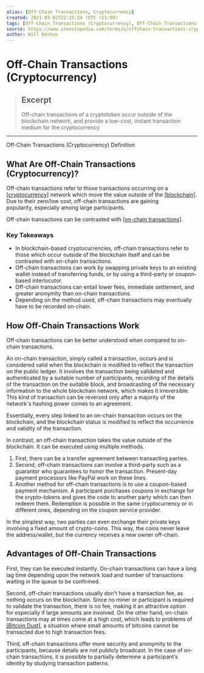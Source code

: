 ```yaml
---
alias: [Off-Chain Transactions, Cryptocurrency]
created: 2021-03-02T22:15:54 (UTC +11:00)
tags: [Off-Chain Transactions (Cryptocurrency), Off-Chain Transactions (Cryptocurrency) Definition]
source: https://www.investopedia.com/terms/o/offchain-transactions-cryptocurrency.asp
author: Will Kenton
---
```


# Off-Chain Transactions (Cryptocurrency)

> ## Excerpt
> Off-chain transactions of a cryptotoken occur outside of the blockchain network, and provide a low-cost, instant transaction medium for the cryptocurrency

---

Off-Chain Transactions (Cryptocurrency) Definition
## What Are Off-Chain Transactions (Cryptocurrency)?

Off-chain transactions refer to those transactions occurring on a [[cryptocurrency]](https://www.investopedia.com/terms/c/cryptocurrency.asp) network which move the value outside of the [[blockchain]](https://www.investopedia.com/terms/b/blockchain.asp). Due to their zero/low cost, off-chain transactions are gaining popularity, especially among large participants.

Off-chain transactions can be contrasted with [[on-chain transactions]](https://www.investopedia.com/terms/c/chain-transactions-cryptocurrency.asp).

### Key Takeaways

-   In blockchain-based cryptocurrencies, off-chain transactions refer to those which occur outside of the blockchain itself and can be contrasted with on-chain transactions.
-   Off-chain transactions can work by swapping private keys to an existing wallet instead of transferring funds, or by using a third-party or coupon-based interlocutor.
-   Off-chain transactions can entail lower fees, immediate settlement, and greater anonymity than on-chain transactions.
-   Depending on the method used, off-chain transactions may eventually have to be recorded on-chain.

## How Off-Chain Transactions Work

Off-chain transactions can be better understood when compared to on-chain transactions.

An on-chain transaction, simply called a transaction, occurs and is considered valid when the blockchain is modified to reflect the transaction on the public ledger. It involves the transaction being validated and authenticated by a suitable number of participants, recording of the details of the transaction on the suitable block, and broadcasting of the necessary information to the whole blockchain network, which makes it irreversible. This kind of transaction can be reversed only after a majority of the network's hashing power comes to an agreement.

Essentially, every step linked to an on-chain transaction occurs on the blockchain, and the blockchain status is modified to reflect the occurrence and validity of the transaction.

In contrast, an off-chain transaction takes the value outside of the blockchain. It can be executed using multiple methods.

1.  First, there can be a transfer agreement between transacting parties.
2.  Second, off-chain transactions can involve a third-party such as a guarantor who guarantees to honor the transaction. Present-day payment processors like PayPal work on these lines.
3.  Another method for off-chain transactions is to use a coupon-based payment mechanism. A participant purchases coupons in exchange for the crypto-tokens and gives the code to another party which can then redeem them. Redemption is possible in the same cryptocurrency or in different ones, depending on the coupon service provider.

In the simplest way, two parties can even exchange their private keys involving a fixed amount of crypto-coins. This way, the coins never leave the address/wallet, but the currency receives a new owner off-chain.

## Advantages of Off-Chain Transactions

First, they can be executed instantly. On-chain transactions can have a long lag time depending upon the network load and number of transactions waiting in the queue to be confirmed.

Second, off-chain transactions usually don't have a transaction fee, as nothing occurs on the blockchain. Since no miner or participant is required to validate the transaction, there is no fee, making it an attractive option for especially if large amounts are involved. On the other hand, on-chain transactions may at times come at a high cost, which leads to problems of [[Bitcoin Dust]](https://www.investopedia.com/terms/b/bitcoin-dust.asp), a situation where small amounts of bitcoins cannot be transacted due to high transaction fees.

Third, off-chain transactions offer more security and anonymity to the participants, because details are not publicly broadcast. In the case of on-chain transactions, it is possible to partially determine a participant’s identity by studying transaction patterns.
